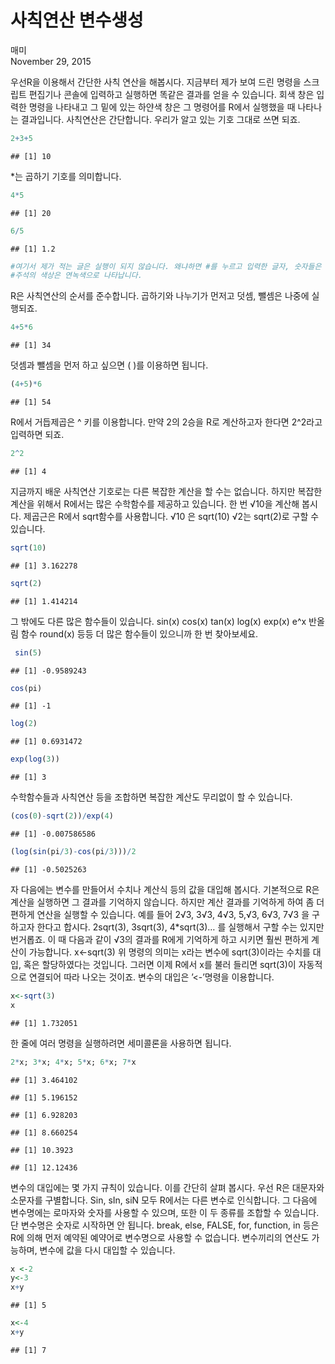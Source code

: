 # 사칙연산 변수생성
매미  
November 29, 2015  

우선R을 이용해서 간단한 사칙 연산을 해봅시다. 지금부터 제가 보여 드린 명령을 스크립트 편집기나 콘솔에 입력하고 실행하면 똑같은 결과를 얻을 수 있습니다. 회색 창은 입력한 명령을 나타내고 그 밑에 있는 하얀색 창은 그 명령어를 R에서 실행했을 때 나타나는 결과입니다. 사칙연산은 간단합니다. 우리가 알고 있는 기호 그대로 쓰면 되죠.

```r
2+3+5
```

```
## [1] 10
```

*는 곱하기 기호를 의미합니다.


```r
4*5
```

```
## [1] 20
```

```r
6/5
```

```
## [1] 1.2
```


```r
#여기서 제가 적는 글은 실행이 되지 않습니다. 왜냐하면 #를 누르고 입력한 글자, 숫자들은 주석으로 취급받기 때문이죠.
#주석의 색상은 연녹색으로 나타납니다.
```

R은 사칙연산의 순서를 준수합니다. 곱하기와 나누기가 먼저고 덧셈, 뺄셈은 나중에 실행되죠.


```r
4+5*6
```

```
## [1] 34
```

덧셈과 뺄셈을 먼저 하고 싶으면 (  )를 이용하면 됩니다.


```r
(4+5)*6
```

```
## [1] 54
```

R에서 거듭제곱은 ^ 키를 이용합니다. 만약 2의 2승을 R로 계산하고자 한다면 2^2라고 입력하면 되죠.


```r
2^2
```

```
## [1] 4
```

지금까지 배운 사칙연산 기호로는 다른 복잡한 계산을 할 수는 없습니다. 하지만 복잡한 계산을 위해서 R에서는 많은 수학함수를 제공하고 있습니다. 한 번 √10을 계산해 봅시다. 제곱근은 R에서 sqrt함수를 사용합니다. √10 은 sqrt(10) √2는 sqrt(2)로 구할 수 있습니다.


```r
sqrt(10)
```

```
## [1] 3.162278
```

```r
sqrt(2)
```

```
## [1] 1.414214
```

그 밖에도 다른 많은 함수들이 있습니다. sin(x) cos(x) tan(x) log(x) exp(x) e^x 반올림 함수 round(x)  등등 더 많은 함수들이 있으니까 한 번 찾아보세요.


```r
 sin(5)
```

```
## [1] -0.9589243
```

```r
cos(pi)
```

```
## [1] -1
```

```r
log(2)
```

```
## [1] 0.6931472
```

```r
exp(log(3))
```

```
## [1] 3
```

수학함수들과 사칙연산 등을 조합하면 복잡한 계산도 무리없이 할 수 있습니다.


```r
(cos(0)-sqrt(2))/exp(4)
```

```
## [1] -0.007586586
```

```r
(log(sin(pi/3)-cos(pi/3)))/2
```

```
## [1] -0.5025263
```

자 다음에는 변수를 만들어서 수치나 계산식 등의 값을 대입해 봅시다. 기본적으로 R은 계산을 실행하면 그 결과를 기억하지 않습니다. 하지만 계산 결과를 기억하게 하여 좀 더 편하게 연산을 실행할 수 있습니다. 예를 들어 2√3, 3√3, 4√3, 5,√3, 6√3, 7√3 을 구하고자 한다고 합시다. 2sqrt(3), 3sqrt(3), 4*sqrt(3)… 를 실행해서 구할 수는 있지만 번거롭죠. 이 때 다음과 같이 √3의 결과를 R에게 기억하게 하고 시키면 훨씬 편하게 계산이 가능합니다. x<-sqrt(3)
위 명령의 의미는 x라는 변수에 sqrt(3)이라는 수치를 대입, 혹은 할당하였다는 것입니다. 그러면 이제 R에서 x를 불러 들리면 sqrt(3)이 자동적으로 연결되어 따라 나오는 것이죠. 변수의 대입은 ’<-’명령을 이용합니다.


```r
x<-sqrt(3)
x
```

```
## [1] 1.732051
```
한 줄에 여러 명령을 실행하려면 세미콜론을 사용하면 됩니다. 


```r
2*x; 3*x; 4*x; 5*x; 6*x; 7*x 
```

```
## [1] 3.464102
```

```
## [1] 5.196152
```

```
## [1] 6.928203
```

```
## [1] 8.660254
```

```
## [1] 10.3923
```

```
## [1] 12.12436
```

변수의 대입에는 몇 가지 규칙이 있습니다. 이를 간단히 살펴 봅시다. 우선 R은 대문자와 소문자를 구별합니다. Sin, sIn, siN 모두 R에서는 다른 변수로 인식합니다. 그 다음에 변수명에는 로마자와 숫자를 사용할 수 있으며, 또한 이 두 종류를 조합할 수 있습니다. 단 변수명은 숫자로 시작하면 안 됩니다. break, else, FALSE, for, function, in 등은 R에 의해 먼저 예약된 예약어로 변수명으로 사용할 수 없습니다. 변수끼리의 연산도 가능하며, 변수에 값을 다시 대입할 수 있습니다.


```r
x <-2
y<-3
x+y
```

```
## [1] 5
```

```r
x<-4
x+y
```

```
## [1] 7
```

